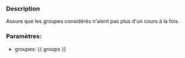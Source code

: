 ### Description
Assure que les groupes considérés n'aient pas plus d'un cours à la fois.

### Paramètres:
- groupes: {{ groups }}